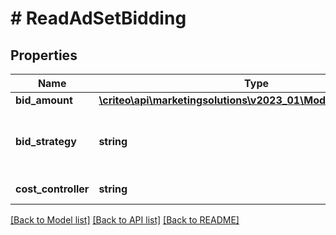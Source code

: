 # # ReadAdSetBidding

## Properties

Name | Type | Description | Notes
------------ | ------------- | ------------- | -------------
**bid_amount** | [**\criteo\api\marketingsolutions\v2023_01\Model\NillableDecimal**](NillableDecimal.md) |  | [optional]
**bid_strategy** | **string** | The intended optimization for the Ad Set | [optional]
**cost_controller** | **string** | How spend is controlled | [optional]

[[Back to Model list]](../../README.md#models) [[Back to API list]](../../README.md#endpoints) [[Back to README]](../../README.md)
